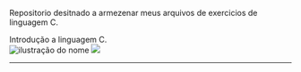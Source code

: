 Repositorio desitnado a armezenar meus arquivos de exercicios de linguagem C.

Introdução a linguagem C.<br>
<img src="[https://img.shields.io/static/v1](https://img.shields.io/badge/GIT-1000)?label=GIT&message=Moura-S&color=B80000&style=for-the-badge&logo=GitHub" alt="ilustração do nome">
<img src="https://img.shields.io/badge/GIT-1000?style=for-the-badge&logo=github&logoColor=white">

<hr>

